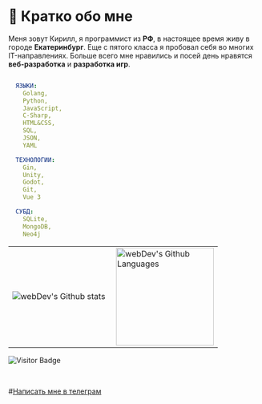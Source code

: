 # 🤠 Кратко обо мне

Меня зовут Кирилл, я программист из **РФ**, в настоящее время живу в городе **Екатеринбург**. Еще с пятого класса я пробовал себя во многих IT-направлениях. Больше всего мне нравились и посей день нравятся **веб-разработка** и **разработка игр**.

```YAML

  ЯЗЫКИ:
    Golang,
    Python,
    JavaScript,
    C-Sharp,
    HTML&CSS,
    SQL,
    JSON,
    YAML

  ТЕХНОЛОГИИ:
    Gin,
    Unity,
    Godot,
    Git,
    Vue 3

  СУБД:
    SQLite,
    MongoDB,
    Neo4j

```

<table>
  <tr>
    <td>
      <img align="left" src="http://github-readme-streak-stats.herokuapp.com?user=Roupse&theme=dark&background=000000" alt="webDev's Github stats" />
    </td>
    <td>
      <img height="195px" align="right" alt="webDev's Github Languages" src="https://github-readme-stats-sigma-five.vercel.app/api/top-langs/?username=Roupse&layout=compact&theme=vision-friendly-dark" />
    </td>
  </tr>
</table>

![Visitor Badge](https://visitor-badge.laobi.icu/badge?page_id=roupse)

<br>

#[Написать мне в телеграм](https://t.me/roupse_tg)

<br>
